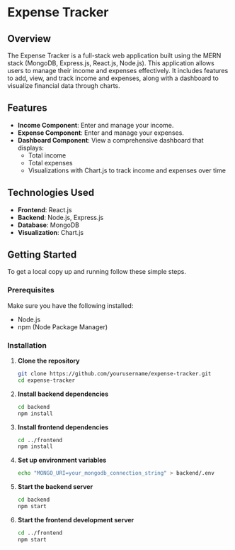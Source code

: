 # Expense Tracker

## Overview

The Expense Tracker is a full-stack web application built using the MERN stack (MongoDB, Express.js, React.js, Node.js). This application allows users to manage their income and expenses effectively. It includes features to add, view, and track income and expenses, along with a dashboard to visualize financial data through charts.

## Features

- **Income Component**: Enter and manage your income.
- **Expense Component**: Enter and manage your expenses.
- **Dashboard Component**: View a comprehensive dashboard that displays:
  - Total income
  - Total expenses
  - Visualizations with Chart.js to track income and expenses over time

## Technologies Used

- **Frontend**: React.js
- **Backend**: Node.js, Express.js
- **Database**: MongoDB
- **Visualization**: Chart.js

## Getting Started

To get a local copy up and running follow these simple steps.

### Prerequisites

Make sure you have the following installed:
- Node.js
- npm (Node Package Manager)

### Installation

1. **Clone the repository**
   ```bash
   git clone https://github.com/yourusername/expense-tracker.git
   cd expense-tracker
2. **Install backend dependencies**
   ```bash
   cd backend
   npm install

3. **Install frontend dependencies**
   ```bash
   cd ../frontend
   npm install

4. **Set up environment variables**
   ```bash
   echo "MONGO_URI=your_mongodb_connection_string" > backend/.env
5. **Start the backend server**
   ```bash
   cd backend
   npm start

6. **Start the frontend development server**
   ```bash
   cd ../frontend
   npm start




  

